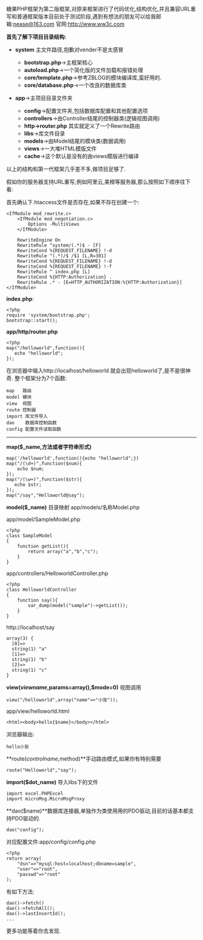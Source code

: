 糖果PHP框架为第二版框架,对原来框架进行了代码优化,结构优化,并且兼容URL重写和普通框架版本目前处于测试阶段,遇到有想法的朋友可以给我邮箱:nease@163.com 官网:http://www.ww3c.com

**首先了解下项目目录结构:**

- **system** 主文件路径,抱歉对vender不是太感冒
	- **bootstrap.php**->主框架核心
	- **autoload.php**->一个简化版的文件加载和报错处理
	- **core/template.php**->参考ZBLOG的模块编译库,蛮好用的.
	- **core/database.php**->一个改良的数据库类

- **app**->主项目目录文件夹
	- **config**->配置文件夹,包括数据库配置和其他配置选项
	- **controllers**->由Controller结尾的控制器类(逻辑视图调用)
	- **http->router.php** 其实就定义了一个Rewrite路由
	- **libs**->库文件目录
	- **models**->由Model结尾的模块类(数据调用)
	- **views**->一大堆HTML模版文件
	- **cache**->这个默认是没有的由views模版进行编译

以上的结构和第一代框架几乎差不多,做项目足够了.

假如你的服务器支持URL重写,例如阿里云,美橙等服务器,那么按照如下顺序往下看:

首先确认下.htaccess文件是否存在,如果不存在创建一个:

	<IfModule mod_rewrite.c>
	    <IfModule mod_negotiation.c>
	        Options -MultiViews
	    </IfModule>
	
	    RewriteEngine On
	    RewriteRule ^system/(.*)$ - [F]
	    RewriteCond %{REQUEST_FILENAME} !-d
	    RewriteRule ^(.*)/$ /$1 [L,R=301]
	    RewriteCond %{REQUEST_FILENAME} !-d
	    RewriteCond %{REQUEST_FILENAME} !-f
	    RewriteRule ^ index.php [L]
	    RewriteCond %{HTTP:Authorization} .
	    RewriteRule .* - [E=HTTP_AUTHORIZATION:%{HTTP:Authorization}]
	</IfModule>

**index.php**:
	
	<?php
    require 'system/bootstrap.php';
    bootstrap::start();

**app/http/router.php**

	<?php
    map("/helloworld",function(){
       echo "helloworld";
    });

在浏览器中输入http://localhost/helloworld 就会出现helloworld了,是不是很神奇.
整个框架分为7个函数:

	map   路由
	model 模块
	view  视图
	route 控制器
	import 库文件导入
	dao	   数据库控制函数
	config 配置文件读取函数


----------
**map($_name,方法或者字符串形式)**

	map('/helloworld',function(){echo "helloworld";})
	map("/(\d+)",function($num){
        echo $num;
    });
	map("/(\w+)",function($str){
       echo $str;
    });
	map("/say","Helloworld@say");

**model($_name)** 目录映射 app/models/名称Model.php

app/model/SampleModel.php
	
	<?php
	class SampleModel
	{
	    function getList(){
	        return array("a","b","c");
	    }
	}
app/controllers/HelloworldController.php

	<?php
	class HelloworldController
	{
	    function say(){
	        var_dump(model("sample")->getList());
	    }
	}

http://localhost/say
	
	
	array(3) {
	  [0]=>
	  string(1) "a"
	  [1]=>
	  string(1) "b"
	  [2]=>
	  string(1) "c"
	}

**view($viewname,$params=array(),$mode=0)** 视图调用
	
	view("/helloworld",array("name"=>"小张"));

app/view/helloworld.html
	
	<html><body>hello{$name}</body></html>
浏览器输出:

	hello小张


**route($controlname,$method)**手动路由模式,如果你有特别需要
	
	route("Helloworld","say");

**import($dot_name)** 导入libs下的文件
	
	import excel.PHPExcel
	import microMsg.MicroMsgProxy


**dao($name)**数据库连接器,单独作为类使用用的PDO驱动,目前的话基本都支持PDO驱动的.
	
	dao("config");
对应配置文件:app/config/config.php
	
	<?php
	return array(
	    "dsn"=>"mysql:host=localhost;dbname=sample",
	    "user"=>"root",
	    "passwd"=>"root"
	);

有如下方法:
	
	dao()->fetch()
	dao()->fetchAll();
	dao()->lastInsertId();
	...

更多功能等着你去发现.
